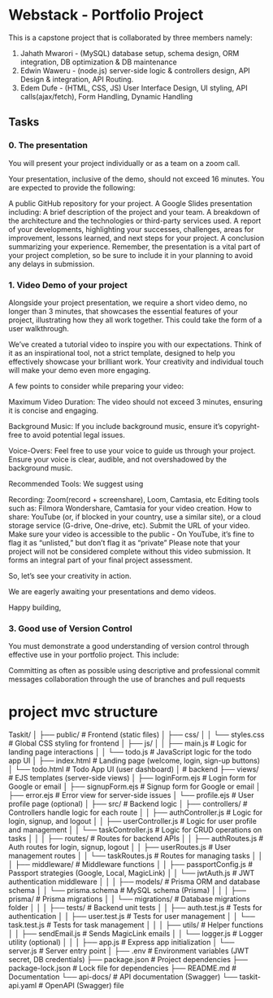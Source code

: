 # Webstack - Portfolio Project

This is a capstone project that is collaborated by three members namely:
1. Jahath Mwarori - (MySQL) database setup, schema design, ORM integration, DB optimization  &  DB maintenance
2. Edwin Waweru - (node.js) server-side logic & controllers design, API Design & integration, API Routing.
3. Edem Dufe - (HTML, CSS, JS) User Interface Design, UI styling, API calls(ajax/fetch), Form Handling, Dynamic Handling

## Tasks
### 0. The presentation

You will present your project individually or as a team on a zoom call.

Your presentation, inclusive of the demo, should not exceed 16 minutes. You are expected to provide the following:

A public GitHub repository for your project.
A Google Slides presentation including:
A brief description of the project and your team.
A breakdown of the architecture and the technologies or third-party services used.
A report of your developments, highlighting your successes, challenges, areas for improvement, lessons learned, and next steps for your project.
A conclusion summarizing your experience.
Remember, the presentation is a vital part of your project completion, so be sure to include it in your planning to avoid any delays in submission.


### 1. Video Demo of your project

Alongside your project presentation, we require a short video demo, no longer than 3 minutes, that showcases the essential features of your project, illustrating how they all work together. This could take the form of a user walkthrough.

We’ve created a tutorial video to inspire you with our expectations. Think of it as an inspirational tool, not a strict template, designed to help you effectively showcase your brilliant work. Your creativity and individual touch will make your demo even more engaging.


A few points to consider while preparing your video:

Maximum Video Duration: The video should not exceed 3 minutes, ensuring it is concise and engaging.

Background Music: If you include background music, ensure it’s copyright-free to avoid potential legal issues.

Voice-Overs: Feel free to use your voice to guide us through your project. Ensure your voice is clear, audible, and not overshadowed by the background music.

Recommended Tools: We suggest using

Recording: Zoom(record + screenshare), Loom, Camtasia, etc
Editing tools such as: Filmora Wondershare, Camtasia for your video creation.
How to share: YouTube (or, if blocked in your country, use a similar site), or a cloud storage service (G-drive, One-drive, etc). Submit the URL of your video. Make sure your video is accessible to the public - On YouTube, it’s fine to flag it as “unlisted,” but don’t flag it as “private”
Please note that your project will not be considered complete without this video submission. It forms an integral part of your final project assessment.

So, let’s see your creativity in action.

We are eagerly awaiting your presentations and demo videos.

Happy building,


### 3. Good use of Version Control

You must demonstrate a good understanding of version control through effective use in your portfolio project. This include:

Committing as often as possible
using descriptive and professional commit messages
collaboration through the use of branches and pull requests

# project mvc structure
Taskit/
│
├── public/                     # Frontend (static files)
│   ├── css/
│   │   └── styles.css          # Global CSS styling for frontend
│   ├── js/
│   │   ├── main.js             # Logic for landing page interactions
│   │   └── todo.js             # JavaScript logic for the todo app UI
│   ├── index.html              # Landing page (welcome, login, sign-up buttons)
│   └── todo.html               # Todo App UI (user dashboard)
│                           # backend 
├── views/                      # EJS templates (server-side views)
│   ├── loginForm.ejs           # Login form for Google or email
│   ├── signupForm.ejs          # Signup form for Google or email
│   ├── error.ejs               # Error view for server-side issues
│   └── profile.ejs             # User profile page (optional)
│
├── src/                        # Backend logic
│   ├── controllers/            # Controllers handle logic for each route
│   │   ├── authController.js   # Logic for login, signup, and logout
│   │   ├── userController.js    # Logic for user profile and management
│   │   └── taskController.js    # Logic for CRUD operations on tasks
│   │
│   ├── routes/                 # Routes for backend APIs
│   │   ├── authRoutes.js       # Auth routes for login, signup, logout
│   │   ├── userRoutes.js       # User management routes
│   │   └── taskRoutes.js       # Routes for managing tasks
│   │
│   ├── middleware/             # Middleware functions
│   │   ├── passportConfig.js   # Passport strategies (Google, Local, MagicLink)
│   │   └── jwtAuth.js          # JWT authentication middleware
│   │
│   ├── models/                 # Prisma ORM and database schema
│   │   └── prisma.schema       # MySQL schema (Prisma)
│   │
│   ├── prisma/                 # Prisma migrations
│   │   └── migrations/         # Database migrations folder
│   │
│   ├── tests/                  # Backend unit tests
│   │   ├── auth.test.js        # Tests for authentication
│   │   ├── user.test.js        # Tests for user management
│   │   └── task.test.js        # Tests for task management
│   │
│   ├── utils/                  # Helper functions
│   │   ├── sendEmail.js        # Sends MagicLink emails
│   │   └── logger.js           # Logger utility (optional)
│   │
│   ├── app.js                  # Express app initialization
│   └── server.js               # Server entry point
│
├── .env                        # Environment variables (JWT secret, DB credentials)
├── package.json                # Project dependencies
├── package-lock.json           # Lock file for dependencies
├── README.md                   # Documentation
└── api-docs/                   # API documentation (Swagger)
    └── taskit-api.yaml         # OpenAPI (Swagger) file
